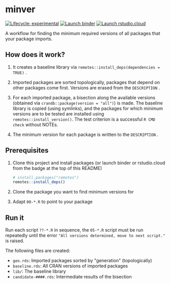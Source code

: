 # minver

<!-- badges: start -->
[![Lifecycle: experimental](https://img.shields.io/badge/lifecycle-experimental-orange.svg)](https://www.tidyverse.org/lifecycle/#experimental)
[![Launch binder](https://mybinder.org/badge_logo.svg)](https://mybinder.org/v2/gh/krlmlr/minver/main?urlpath=rstudio)
[![Launch rstudio.cloud](https://img.shields.io/badge/rstudio-cloud-blue.svg)](https://rstudio.cloud/project/368606)
<!-- badges: end -->

A workflow for finding the minimum required versions of all packages that your package imports.

## How does it work?

1. It creates a baseline library via `remotes::install_deps(dependencies = TRUE)` .

2. Imported packages are sorted topologically, packages that depend on other packages come first. Versions are erased from the `DESCRIPTION` .

3. For each imported package, a bisection along the available versions (obtained via `crandb::package(version = "all")`) is made. The baseline library is copied (using symlinks), and the packages for which minimum versions are to be tested are installed using `remotes::install_version()`. The test criterion is a successful `R CMD check` without NOTEs.

4. The minimum version for each package is written to the `DESCRIPTION` .

## Prerequisites

1. Clone this project and install packages (or launch binder or rstudio.cloud from the badge at the top of this README)

    ```r
    # install.packages("remotes")
    remotes::install_deps()
    ```

1. Clone the package you want to find minimum versions for

1. Adapt `00-*.R` to point to your package

## Run it

Run each script `??-*.R` in sequence, the `05-*.R` script must be run repeatedly until the error `"All versions determined, move to next script."` is raised.

The following files are created:

- `gen.rds`: Imported packages sorted by "generation" (topologically)
- `baseline.rds`: All CRAN versions of imported packages
- `lib/`: The baseline library
- `candidate-####.rds`: Intermediate results of the bisection
